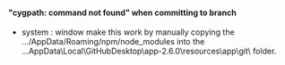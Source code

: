 #### "cygpath: command not found" when committing to branch

- system : window
  make this work by manually copying the .../AppData/Roaming/npm/node_modules into the ...AppData\Local\GitHubDesktop\app-2.6.0\resources\app\git\ folder.
